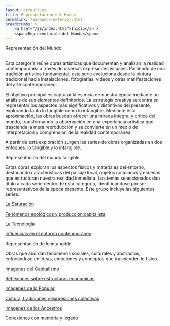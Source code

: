 ```yaml
---
layout: default-es
title: Representación del Mundo
permalink: /ES/mundo-exterior.html
breadcrumbs: >
    <a href="/ES/index.html">Inicio</a> >
    <span>Representación del Mundo</span>
---
```


<div class="titulo">Representación del Mundo</div>

<p class="parrafo" style="margin-top: 6%;">
   Esta categoría reúne obras artísticas que documentan y analizan la realidad contemporánea a través de diversas expresiones visuales. Partiendo de una tradición artística fundamental, esta serie evoluciona desde la pintura tradicional hacia instalaciones, fotografías, videos y otras manifestaciones del arte contemporáneo.</p>
<p class="parrafo">
El objetivo principal es capturar la esencia de nuestra época mediante un análisis de sus elementos definitorios. La estrategia creativa se centra en representar los aspectos más significativos y distintivos del presente, explorando tanto lo tangible como lo intangible. Mediante esta aproximación, las obras buscan ofrecer una mirada integral y crítica del mundo, transformando la observación en una experiencia artística que trasciende la mera reproducción y se convierte en un medio de interpretación y comprensión de la realidad contemporánea.</p>
<p class="parrafo">A partir de esta exploración surgen las series de obras organizadas en dos enfoques: lo tangible y lo intangible.</p>

<div class="subtitulo">Representación del mundo tangible</div>

<p class="parrafo">
   Estas obras exploran los aspectos físicos y materiales del entorno, destacando características del paisaje local, objetos cotidianos y escenas que estructuran nuestra realidad inmediata. Los temas seleccionados dan título a cada serie dentro de esta categoría, identificándose por ser representativos de la época presente. Este grupo incluye las siguientes series:
</p>

<div class="button-container">
    <a href="/saturacion.html" class="fancy-button">
        <div class="button-content">
            <p class="title">La Saturación</p>
            <p class="subtitle">Fenómenos ecológicos y producción capitalista</p>
        </div>
    </a>
    <a href="/tecnologia.html" class="fancy-button">
        <div class="button-content">
            <p class="title">La Tecnología</p>
            <p class="subtitle">Influencias en el entorno contemporáneo</p>
        </div>
    </a>
</div>

<div class="subtitulo">Representación de lo intangible</div>

<p class="parrafo">
    Obras que abordan fenómenos sociales, culturales y abstractos, enfocándose en ideas, emociones y conceptos que trascienden lo físico.
</p>

<div class="button-container">
    <a href="/capitalismo.html" class="fancy-button">
        <div class="button-content">
            <p class="title">Imágenes del Capitalismo</p>
            <p class="subtitle">Reflexiones sobre estructuras económicas</p>
        </div>
    </a>
    <a href="/popular.html" class="fancy-button">
        <div class="button-content">
            <p class="title">Imágenes de lo Popular</p>
            <p class="subtitle">Cultura, tradiciones y expresiones colectivas</p>
        </div>
    </a>
    <a href="/ancestros.html" class="fancy-button">
        <div class="button-content">
            <p class="title">Imágenes de los Ancestros</p>
            <p class="subtitle">Conexiones con memoria y legado</p>
        </div>
    </a>
</div>
